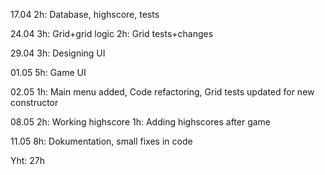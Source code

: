17.04
	2h: Database, highscore, tests
	
24.04
    3h: Grid+grid logic
    2h: Grid tests+changes
    
29.04
    3h: Designing UI
    
01.05
    5h: Game UI
    
02.05
    1h: Main menu added, Code refactoring, Grid tests updated for new constructor
    
08.05
    2h: Working highscore
    1h: Adding highscores after game
    
11.05
    8h: Dokumentation, small fixes in code
    
Yht: 27h
